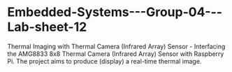 # Embedded-Systems---Group-04---Lab-sheet-12
Thermal Imaging with Thermal Camera (Infrared Array) Sensor -  Interfacing the AMG8833 8x8 Thermal Camera (Infrared Array) Sensor with  Raspberry Pi. The project aims to produce (display) a real-time thermal image.
